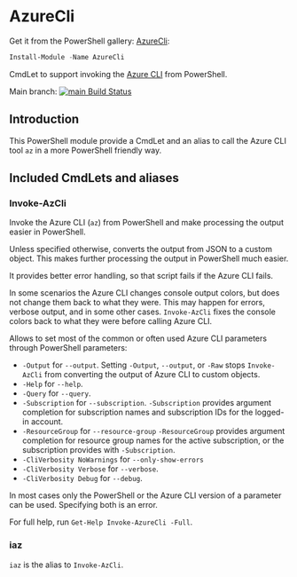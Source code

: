 # AzureCli

Get it from the PowerShell gallery: [AzureCli](https://www.powershellgallery.com/packages/AzureCli):

```powershell
Install-Module -Name AzureCli
```

CmdLet to support invoking the [Azure CLI](https://docs.microsoft.com/en-us/cli/azure/?view=azure-cli-latest) from PowerShell.

Main branch: [![main Build Status](https://dev.azure.com/twia/AzureCli/_apis/build/status/AzureCli?branchName=main)](https://dev.azure.com/twia/AzureCli/_build/latest?definitionId=15&branchName=main)

## Introduction

This PowerShell module provide a CmdLet and an alias to call the Azure CLI tool `az` in a more PowerShell friendly way.

## Included CmdLets and aliases

### Invoke-AzCli

Invoke the Azure CLI (`az`) from PowerShell and make processing the output easier in PowerShell.

Unless specified otherwise, converts the output from JSON to a custom object. This makes further processing the output in PowerShell much easier.

It provides better error handling, so that script fails if the Azure CLI fails.

In some scenarios the Azure CLI changes console output colors, but does not change them back to what they were. This may happen for errors, verbose output, and in some other cases. `Invoke-AzCli` fixes the console colors back to what they were before calling Azure CLI.

Allows to set most of the common or often used Azure CLI parameters through PowerShell parameters:

- `-Output` for `--output`. Setting `-Output`, `--output`, or `-Raw` stops `Invoke-AzCli` from converting the output of Azure CLI to custom objects.
- `-Help` for `--help`.
- `-Query` for `--query`.
- `-Subscription` for `--subscription`. `-Subscription` provides argument completion for subscription names and subscription IDs for the logged-in account.
- `-ResourceGroup` for `--resource-group` `-ResourceGroup` provides argument completion for resource group names for the active subscription, or the subscription provides with `-Subscription`.
- `-CliVerbosity NoWarnings` for `--only-show-errors`
- `-CliVerbosity Verbose` for `--verbose`.
- `-CliVerbosity Debug` for `--debug`.

In most cases only the PowerShell or the Azure CLI version of a parameter can be used. Specifying both is an error.

For full help, run `Get-Help Invoke-AzureCli -Full`.

### iaz

`iaz` is the alias to `Invoke-AzCli`.
